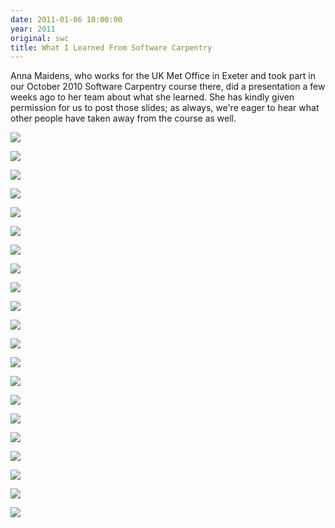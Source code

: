 ```yaml
---
date: 2011-01-06 10:00:00
year: 2011
original: swc
title: What I Learned From Software Carpentry
---
```

<p>Anna Maidens, who works for the UK Met Office in Exeter and took part in our October 2010 Software Carpentry course there, did a presentation a few weeks ago to her team about what she learned. She has kindly given permission for us to post those slides; as always, we're eager to hear what other people have taken away from the course as well.</p>
<p><img src="{{'/files/2011/01/slide-001.png' | relative_url}}" class="centered"></p>
<p><img src="{{'/files/2011/01/slide-002.png' | relative_url}}" class="centered"></p>
<p><img src="{{'/files/2011/01/slide-003.png' | relative_url}}" class="centered"></p>
<p><img src="{{'/files/2011/01/slide-004.png' | relative_url}}" class="centered"></p>
<p><img src="{{'/files/2011/01/slide-005.png' | relative_url}}" class="centered"></p>
<p><img src="{{'/files/2011/01/slide-006.png' | relative_url}}" class="centered"></p>
<p><img src="{{'/files/2011/01/slide-007.png' | relative_url}}" class="centered"></p>
<p><img src="{{'/files/2011/01/slide-008.png' | relative_url}}" class="centered"></p>
<p><img src="{{'/files/2011/01/slide-009.png' | relative_url}}" class="centered"></p>
<p><img src="{{'/files/2011/01/slide-010.png' | relative_url}}" class="centered"></p>
<p><img src="{{'/files/2011/01/slide-011.png' | relative_url}}" class="centered"></p>
<p><img src="{{'/files/2011/01/slide-012.png' | relative_url}}" class="centered"></p>
<p><img src="{{'/files/2011/01/slide-013.png' | relative_url}}" class="centered"></p>
<p><img src="{{'/files/2011/01/slide-014.png' | relative_url}}" class="centered"></p>
<p><img src="{{'/files/2011/01/slide-015.png' | relative_url}}" class="centered"></p>
<p><img src="{{'/files/2011/01/slide-016.png' | relative_url}}" class="centered"></p>
<p><img src="{{'/files/2011/01/slide-017.png' | relative_url}}" class="centered"></p>
<p><img src="{{'/files/2011/01/slide-018.png' | relative_url}}" class="centered"></p>
<p><img src="{{'/files/2011/01/slide-019.png' | relative_url}}" class="centered"></p>
<p><img src="{{'/files/2011/01/slide-020.png' | relative_url}}" class="centered"></p>
<p><img src="{{'/files/2011/01/slide-021.png' | relative_url}}" class="centered"></p>
